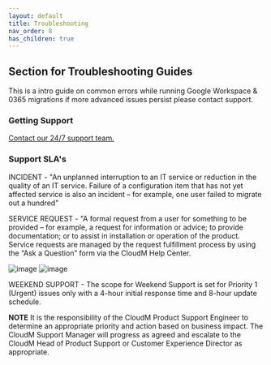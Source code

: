 ```yaml
---
layout: default
title: Troubleshooting
nav_order: 8
has_children: true
---
```


## Section for Troubleshooting Guides

This is a intro guide on common errors while running Google Workspace & 0365 migrations if more advanced issues persist please contact support.

### Getting Support
<a href="https://support.cloudm.io/hc/en-us/requests/new">Contact our 24/7 support team.</a>

### Support SLA's

INCIDENT - "An unplanned interruption to an IT service or reduction in the quality of an IT service. Failure of a configuration item that has not yet affected service is also an incident – for example, one user failed to migrate out a hundred"

SERVICE REQUEST - "A formal request from a user for something to be provided – for example, a request for information or advice; to provide documentation; or to assist in installation or operation of the product. Service requests are managed by the request fulfillment process by using the “Ask a Question” form via the CloudM Help Center.

![image](https://user-images.githubusercontent.com/100392692/198332606-80270287-ef47-448a-86aa-3a62e06762fb.png)
![image](https://user-images.githubusercontent.com/100392692/198332909-aea16511-732b-4ec6-ae6b-fcda3e0716a1.png)

WEEKEND SUPPORT - The scope for Weekend Support is set for Priority 1 (Urgent) issues only with a 4-hour initial response time and 8-hour update schedule.

**NOTE** It is the responsibility of the CloudM Product Support Engineer to determine an appropriate priority and action based on business impact. The CloudM Support Manager will progress as agreed and escalate to the CloudM Head of Product Support or Customer Experience Director as appropriate. 
